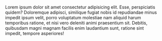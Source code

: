 <html lang="en">

<head>
    <meta charset="UTF-8">
    <meta http-equiv="X-UA-Compatible" content="IE=edge">
    <meta name="viewport" content="width=device-width, initial-scale=1.0">
    <link rel="stylesheet" href="pracss.css">
    <link rel="preconnect" href="https://fonts.googleapis.com">
    <link rel="preconnect" href="https://fonts.gstatic.com" crossorigin>
    <link
        href="https://fonts.googleapis.com/css2?family=Montserrat:ital,wght@0,200;1,100;1,200&family=Noto+Sans+JP:wght@800&family=Oswald:wght@200;400;500&display=swap"
        rel="stylesheet">
    <title>Document</title>
</head>

<body>
    <div class=" imgbck">
    </div>
    <p>Lorem ipsum dolor sit amet consectetur adipisicing elit. Esse, perspiciatis quidem? Doloremque adipisci,
        similique fugiat nobis id repudiandae minus impedit ipsum velit, porro voluptatum molestiae nam aliquid
        harum temporibus ratione, et nisi vero deleniti animi praesentium sit. Debitis, quibusdam magni magnam
        facilis enim laudantium sunt, ratione sint impedit, tempore asperiores!</p>
    <div class=" imgbck2">
    </div>

</body>

</html>
